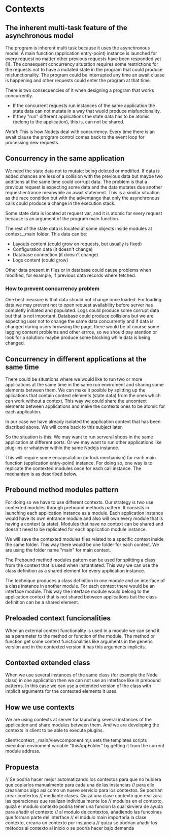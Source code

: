 Contexts
========

## The inherent multi-task feature of the asynchronous model

The program is inherent multi task because it uses the asynchronous model. A main function (application entry-point) instance is launched for every request no matter other previous requests have been responded yet (1). The consequent concurrency situtation requires some restrictions for the requests not to have a mutated state in the program that could produce misfunctionality. The program could be interrupted any time an await cluase is happening and other requests could enter the program at that time.

There is two consecuencies of it when designing a program that works concurrently.

- If the concurrent requests run instances of the same application the state data can not mutate in a way that wuold produce misfuncionality.
- If they "run" different applications the state data has to be atomic (belong to the application), this is, can not be shared.

_Note1_: This is how Nodejs deal with concurrency. Every time there is an await clause the program control comes back to the event loop for processing new requests.

## Concurrency in the same application

We need the state data not to mutate: being deleted or modified. If data is added chances are less of a collision with the previous data but maybe two additions at the same time could corrupt data. The problem is that a previous request is expecting some data and the data mutates due another request entrance meanwhile an await statement. This is a similar situation as the race condition but with the adventange that only the asynchronous calls could produce a change in the execution stack.

Some state data is located at request var, and it is atomic for every request because is an argument of the program main function.

The rest of the state data is located at some objects inside modules at context__main folder. This data can be:
- Layouts content (could grow on requests, but usually is fixed)
- Configuration data (it doesn't change)
- Database connection (it doesn't change)
- Logs content (could grow)

Other data present in files or in database could cause problems when modified, for example, if previous data records where fetched.

### How to prevent concurrency problem

One best measure is that data should not change once loaded. For loading data we may prevent not to open request availability before server has completly initiated and populated. Logs could produce some corrupt data but that is not important. Database could produce collisions but we are expecting user not to change the same data concurrently and if data is changed during users browsing the page, there would be of course some lagging content problems and other errros, so we should pay atention or look for a solution: maybe produce some blocking while data is being changed.

## Concurrency in different applications at the same time

There could be situations where we would like to run two or more applications at the same time in the same run enviroment and sharing some elements between them. We can make it posible by splitting up the aplications that contain context elements (state data) from the ones which can work without a context. This way we could share the uncontext elements between applications and make the contexts ones to be atomic for each application.

In our case we have already isolated the application context that has been discribed above. We will come back to this subject later.

So the situation is this: We may want to run serveral shops in the same application at different ports. Or we may want to run other applications like plug-ins or whatever within the same Nodejs instance.

This will require some encapsulation (or lock mechanism) for each main function (application entry-point) instance. For doing so, one way is to replicate the contexted modules once for each call instance. The mechanism is as described below.

## Prebound method modules pattern

For doing so we have to use different contexts. Our strategy is two use contexted modules through prebound methods pattern. It consists in launching each application instance as a module. Each application instance would have its own entrance module and also will own every module that is having a context (a state). Modules that have no context can be shared and doesn't need to be replicated for each application module instance.

We will save the contexted modules files related to a specific context inside the same folder. This way there would be one folder for each context. We are using the folder name "main" for main context.

The Prebound method modules pattern can be used for splitting a class from the context that is used when instantiated. This way we can use the class definition as a shared element for every application instance.

The technique produces a class definition in one module and an interface of a class instance in another module. For each context there would be an interface module. This way the interface module would belong to the application context that is not shared between applications but the class definition can be a shared element.

## Preloaded context funcionalities

When an external context functionality is used in a module we can send it as a parameter to the method or function of the module. The method or function get some context functionalities like arguments in the generic version and in the contexted version it has this arguments implicits.

## Contexted extended class

When we use several instances of the same class (for example the Node class) in one application then we can not use an interface like in prebound patterns. In this case we can use a extended version of the class with implicit arguments for the contexted elements it uses.

## How we use contexts

We are using contexts at server for launching several instances of the application and share modules between them. And we are developing the contexts in client to be able to execute plugins.

client/context__main/viewcomponent.mjs sets the templates scripts execution enviroment variable "thisAppFolder" by getting it from the current module address.

## Propuesta

// Se podria hacer mejor automatizando los contextos para que no hubiera que copiarlos manualmente para cada una de las instancias
// para ello crearíamos algo así como un nuevo servicio para los contextos. Se podrían crear contextos
// mediante clases. Quizá una clase contexto que realizara las operaciones que realizan individualmente los
// modulos en el contexto, quizá el modulo contexto podría tener una funcion la cual sirviera de ayuda para añadir el contexto
// al modulo de contextos, añadiendo las funcoines que forman parte del interface
// el módulo main importaría la clase contexto, crearía un contexto por instancia
// quiza se podrian añadir los métodos al contexto al inicio o se podría hacer bajo demanda